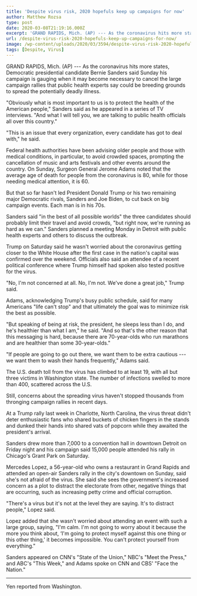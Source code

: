```yaml
---
title: 'Despite virus risk, 2020 hopefuls keep up campaigns for now'
author: Matthew Rozsa
type: post
date: 2020-03-08T21:19:16.000Z
excerpt: 'GRAND RAPIDS, Mich. (AP) --- As the coronavirus hits more states, Democratic presidential candidate Bernie Sanders said Sunday his campaign is gauging when it may become necessary to cancel the large campaign rallies that public health experts say could be breeding grounds to spread the potentially deadly illness."Obviously what is most important to us is&hellip;'
url: /despite-virus-risk-2020-hopefuls-keep-up-campaigns-for-now/
image: /wp-content/uploads/2020/03/3594/despite-virus-risk-2020-hopefuls-keep-up-campaigns-for-now.jpg
tags: [Despite, Virus]
---
```


GRAND RAPIDS, Mich. (AP) --- As the coronavirus hits more states, Democratic presidential candidate Bernie Sanders said Sunday his campaign is gauging when it may become necessary to cancel the large campaign rallies that public health experts say could be breeding grounds to spread the potentially deadly illness.

"Obviously what is most important to us is to protect the health of the American people," Sanders said as he appeared in a series of TV interviews. "And what I will tell you, we are talking to public health officials all over this country."

"This is an issue that every organization, every candidate has got to deal with," he said.

Federal health authorities have been advising older people and those with medical conditions, in particular, to avoid crowded spaces, prompting the cancellation of music and arts festivals and other events around the country. On Sunday, Surgeon General Jerome Adams noted that the average age of death for people from the coronavirus is 80, while for those needing medical attention, it is 60.

But that so far hasn't led President Donald Trump or his two remaining major Democratic rivals, Sanders and Joe Biden, to cut back on big campaign events. Each man is in his 70s.

Sanders said "in the best of all possible worlds" the three candidates should probably limit their travel and avoid crowds, "but right now, we're running as hard as we can." Sanders planned a meeting Monday in Detroit with public health experts and others to discuss the outbreak.

Trump on Saturday said he wasn't worried about the coronavirus getting closer to the White House after the first case in the nation's capital was confirmed over the weekend. Officials also said an attendee of a recent political conference where Trump himself had spoken also tested positive for the virus.

"No, I'm not concerned at all. No, I'm not. We've done a great job," Trump said.

Adams, acknowledging Trump's busy public schedule, said for many Americans "life can't stop" and that ultimately the goal was to minimize risk the best as possible.

"But speaking of being at risk, the president, he sleeps less than I do, and he's healthier than what I am," he said. "And so that's the other reason that this messaging is hard, because there are 70-year-olds who run marathons and are healthier than some 30-year-olds."

"If people are going to go out there, we want them to be extra cautious --- we want them to wash their hands frequently," Adams said.

The U.S. death toll from the virus has climbed to at least 19, with all but three victims in Washington state. The number of infections swelled to more than 400, scattered across the U.S.

Still, concerns about the spreading virus haven't stopped thousands from thronging campaign rallies in recent days.

At a Trump rally last week in Charlotte, North Carolina, the virus threat didn't deter enthusiastic fans who shared buckets of chicken fingers in the stands and dunked their hands into shared vats of popcorn while they awaited the president's arrival.

Sanders drew more than 7,000 to a convention hall in downtown Detroit on Friday night and his campaign said 15,000 people attended his rally in Chicago's Grant Park on Saturday.

Mercedes Lopez, a 56-year-old who owns a restaurant in Grand Rapids and attended an open-air Sanders rally in the city's downtown on Sunday, said she's not afraid of the virus. She said she sees the government's increased concern as a plot to distract the electorate from other, negative things that are occurring, such as increasing petty crime and official corruption.

"There's a virus but it's not at the level they are saying. It's to distract people," Lopez said.

Lopez added that she wasn't worried about attending an event with such a large group, saying, "I'm calm. I'm not going to worry about it because the more you think about, ‘I'm going to protect myself against this one thing or this other thing,' it becomes impossible. You can't protect yourself from everything."

Sanders appeared on CNN's "State of the Union," NBC's "Meet the Press," and ABC's "This Week," and Adams spoke on CNN and CBS' "Face the Nation."

* * *

Yen reported from Washington.
